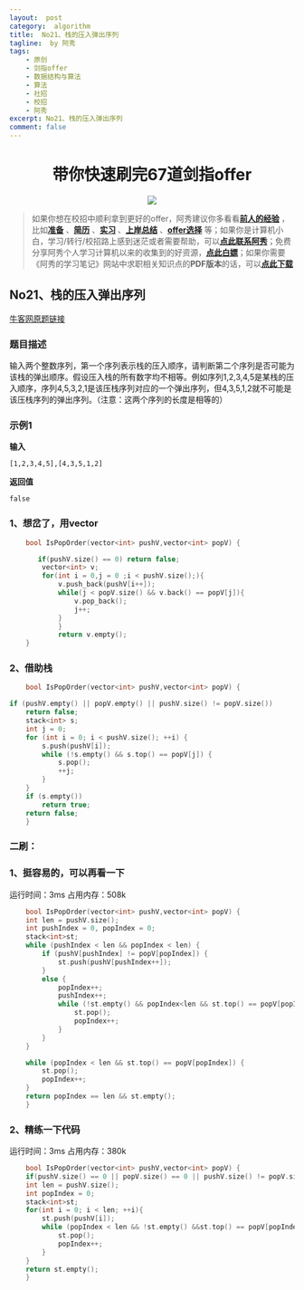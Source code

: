 ```yaml
---
layout:  post
category:  algorithm
title:  No21、栈的压入弹出序列
tagline:  by 阿秀
tags:
    - 原创
    - 剑指offer
    - 数据结构与算法
    - 算法
    - 社招
    - 校招
    - 阿秀
excerpt: No21、栈的压入弹出序列
comment: false
---
```


<h1 align="center">带你快速刷完67道剑指offer</h1>

<div align="center">
  <a href="/notes/05-xiustar/01-xiustar_reading_guide/01-introduce.html#阿秀组建了一个校招学习圈子">
      <img src="https://axiu-image-bed.oss-cn-shanghai.aliyuncs.com/img/202205222116157.png">
  </a></div>


> 如果你想在校招中顺利拿到更好的offer，阿秀建议你多看看<font style="font-weight:bold; color:#4169E1;text-decoration:underline;">[前人的经验](/notes/05-xiustar/01-xiustar_reading_guide/01-introduce.md)</font> ，比如<font style="font-weight:bold; color:#4169E1;text-decoration:underline;">[准备](/notes/05-xiustar/02-campus_prepare/02-01-校招重要时间点科普.md)</font> 、<font style="font-weight:bold; color:#4169E1;text-decoration:underline;">[简历](/notes/05-xiustar/03-resume/01-00-简历开篇词.md)</font> 、<font style="font-weight:bold; color:#4169E1;text-decoration:underline;">[实习](/notes/05-xiustar/04-school_practice/20220320-从公司角度来看，为什么要招实习生.md)</font> 、<font style="font-weight:bold; color:#4169E1;text-decoration:underline;">[上岸总结](/notes/05-xiustar/05-campus_recruitment/2020-12-16-双非渣硕的秋招之路总结（已拿抖音研发岗SP）.md)</font> 、<font style="font-weight:bold; color:#4169E1;text-decoration:underline;">[offer选择](/notes/05-xiustar/06-offer/01-offer_choose.md)</font> 等；如果你是计算机小白，学习/转行/校招路上感到迷茫或者需要帮助，可以<font style="font-weight:bold; color:#4169E1;text-decoration:underline;">[点此联系阿秀](/notes/08-other/02-question.md#_4、阿秀-如何才能联系到你)</font>；免费分享阿秀个人学习计算机以来的收集到的好资源，<font style="font-weight:bold; color:#4169E1;text-decoration:underline;">[点此白嫖](/notes/07-resources/01-free/01-introduce.md)</font>；如果你需要《阿秀的学习笔记》网站中求职相关知识点的**PDF版本**的话，可以<font style="font-weight:bold; color:#4169E1;text-decoration:underline;">[点此下载](/notes/08-other/02-question.md#_5、如何下载阿秀的学习笔记内容pdf版本)</font> 




## **No21、栈的压入弹出序列**

<font style="font-weight:normal; color:#4169E1;text-decoration:underline;" target="_blank">[牛客网原题链接](https://www.nowcoder.com/practice/d77d11405cc7470d82554cb392585106?tpId=13&&tqId=11174&rp=1&ru=/ta/coding-interviews&qru=/ta/coding-interviews/question-ranking)</font>

### **题目描述**

输入两个整数序列，第一个序列表示栈的压入顺序，请判断第二个序列是否可能为该栈的弹出顺序。假设压入栈的所有数字均不相等。例如序列1,2,3,4,5是某栈的压入顺序，序列4,5,3,2,1是该压栈序列对应的一个弹出序列，但4,3,5,1,2就不可能是该压栈序列的弹出序列。（注意：这两个序列的长度是相等的）

### **示例1**

**输入**

~~~
[1,2,3,4,5],[4,3,5,1,2]
~~~
**返回值**

~~~
false
~~~



### **1、想岔了，用vector**

~~~cpp
    bool IsPopOrder(vector<int> pushV,vector<int> popV) {

       if(pushV.size() == 0) return false;
        vector<int> v;
        for(int i = 0,j = 0 ;i < pushV.size();){
            v.push_back(pushV[i++]);
            while(j < popV.size() && v.back() == popV[j]){
                v.pop_back();
                j++;
            }      
            }
            return v.empty();
    }
~~~



### **2、借助栈**

~~~cpp
    bool IsPopOrder(vector<int> pushV,vector<int> popV) {

if (pushV.empty() || popV.empty() || pushV.size() != popV.size())
	return false;
	stack<int> s;
	int j = 0;
	for (int i = 0; i < pushV.size(); ++i) {
		s.push(pushV[i]);
		while (!s.empty() && s.top() == popV[j]) {
			s.pop();
			++j;
		}
	}
	if (s.empty())
		return true;
	return false;
    }
~~~



### **二刷：**

### **1、挺容易的，可以再看一下**

运行时间：3ms  占用内存：508k

~~~cpp
    bool IsPopOrder(vector<int> pushV,vector<int> popV) {
	int len = pushV.size();
	int pushIndex = 0, popIndex = 0;
	stack<int>st;
	while (pushIndex < len && popIndex < len) {
		if (pushV[pushIndex] != popV[popIndex]) {
			st.push(pushV[pushIndex++]);
		}
		else {
			popIndex++;
			pushIndex++;
			while (!st.empty() && popIndex<len && st.top() == popV[popIndex]) {
				st.pop();
				popIndex++;
			}
		}
	}

	while (popIndex < len && st.top() == popV[popIndex]) {
		st.pop();
		popIndex++;
	}
	return popIndex == len && st.empty();
    }
~~~



### **2、精练一下代码**

运行时间：3ms  占用内存：380k

~~~cpp
    bool IsPopOrder(vector<int> pushV,vector<int> popV) {
	if(pushV.size() == 0 || popV.size() == 0 || pushV.size() != popV.size()) return false;
    int len = pushV.size();
	int popIndex = 0;
	stack<int>st;
    for(int i = 0; i < len; ++i){
        st.push(pushV[i]);
        while (popIndex < len && !st.empty() &&st.top() == popV[popIndex]) {
			st.pop();
			popIndex++;
		}        
    }
	return st.empty();
    }
~~~

<p id = "栈的压入弹出序列"></p>

